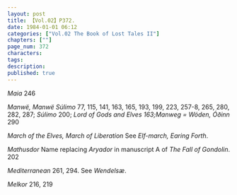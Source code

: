 ```yaml
---
layout: post
title: 【Vol.02】P372.
date: 1984-01-01 06:12
categories: ["Vol.02 The Book of Lost Tales II"]
chapters: [""]
page_num: 372
characters: 
tags: 
description: 
published: true
---
```


<p style="text-indent: 0;">
<I>Maia</I> 246
</p>

<I>Manwë, Manwë Súlimo</I> 77, 115, 141, 163, 165, 193, 199, 223, 257-8, 265, 280, 282, 287; <I>Súlimo</I> 200; <I>Lord of Gods and Elves 163;Manweg = Wóden, Óðinn</I> 290

<I>March of the Elves, March of Liberation</I> See <I>Elf-march, Earing Forth</I>.

<I>Mathusdor</I> Name replacing <I>Aryador</I> in manuscript A of <I>The Fall of Gondolin</I>. 202

<I>Mediterranean</I> 261, 294. See <I>Wendelsæ</I>.

<I>Melkor</I> 216, 219

